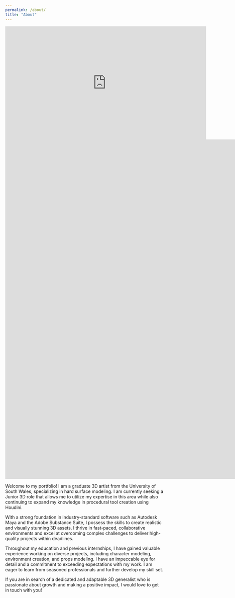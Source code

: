 ```yaml
---
permalink: /about/
title: "About"
---
```


<iframe width="640" height="360" src="https://www.youtube-nocookie.com/embed/-PVofD2A9t8?controls=0" frameborder="0" allowfullscreen></iframe>

<iframe src="https://player.vimeo.com/video/828943674?badge=0&amp;autopause=0&amp;player_id=0&amp;app_id=58479" width="1920" height="1080" frameborder="0" allow="autoplay; fullscreen; picture-in-picture" allowfullscreen title="Savidu June 2023 Graduate Showreel"></iframe>

Welcome to my portfolio! I am a graduate 3D artist from the University of South Wales, specializing in hard surface modeling. I am currently seeking a Junior 3D role that allows me to utilize my expertise in this area while also continuing to expand my knowledge in procedural tool creation using Houdini.

With a strong foundation in industry-standard software such as Autodesk Maya and the Adobe Substance Suite, I possess the skills to create realistic and visually stunning 3D assets. I thrive in fast-paced, collaborative environments and excel at overcoming complex challenges to deliver high-quality projects within deadlines.

Throughout my education and previous internships, I have gained valuable experience working on diverse projects, including character modeling, environment creation, and props modeling. I have an impeccable eye for detail and a commitment to exceeding expectations with my work. I am eager to learn from seasoned professionals and further develop my skill set.

If you are in search of a dedicated and adaptable 3D generalist who is passionate about growth and making a positive impact, I would love to get in touch with you!
